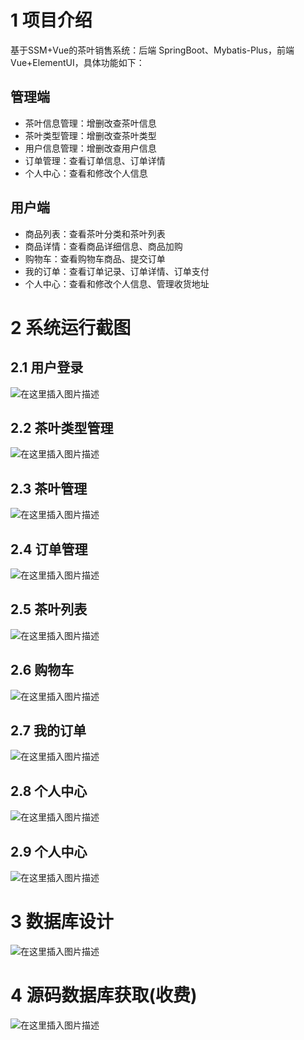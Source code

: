 # 1 项目介绍
基于SSM+Vue的茶叶销售系统：后端 SpringBoot、Mybatis-Plus，前端Vue+ElementUI，具体功能如下：
## 管理端
- 茶叶信息管理：增删改查茶叶信息
- 茶叶类型管理：增删改查茶叶类型
- 用户信息管理：增删改查用户信息
- 订单管理：查看订单信息、订单详情
- 个人中心：查看和修改个人信息
## 用户端
- 商品列表：查看茶叶分类和茶叶列表
- 商品详情：查看商品详细信息、商品加购
- 购物车：查看购物车商品、提交订单
- 我的订单：查看订单记录、订单详情、订单支付
- 个人中心：查看和修改个人信息、管理收货地址
# 2 系统运行截图
## 2.1 用户登录
![在这里插入图片描述](images/01.png)
## 2.2 茶叶类型管理
![在这里插入图片描述](images/02.png)
## 2.3 茶叶管理
![在这里插入图片描述](images/03.png)
## 2.4 订单管理
![在这里插入图片描述](images/04.png)
## 2.5 茶叶列表
![在这里插入图片描述](images/05.png)
## 2.6 购物车
![在这里插入图片描述](images/06.png)
## 2.7 我的订单
![在这里插入图片描述](images/07.png)
## 2.8 个人中心 
![在这里插入图片描述](images/08.png)
## 2.9 个人中心
![在这里插入图片描述](images/09.png)
# 3 数据库设计
![在这里插入图片描述](images/10.png)
# 4 源码数据库获取(收费)
![在这里插入图片描述](images/11.png)
